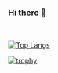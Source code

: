 ### Hi there 👋

<br />

[![Top Langs](https://github-readme-stats.vercel.app/api/top-langs/?username=stummk&theme=nord&card_width=1000)](https://github.com/anuraghazra/github-readme-stats)


[![trophy](https://github-profile-trophy.vercel.app/?username=stummk&theme=nord&margin-w=65)](https://github.com/ryo-ma/github-profile-trophy)

